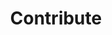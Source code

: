 ---
title: "Contribute"
weight: 255
description: >-
  Follow the steps necessary for your contribution to be accepted by our team.
---